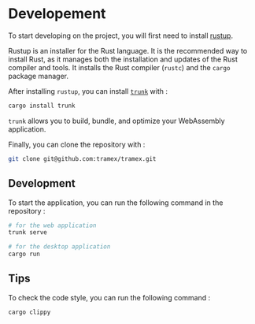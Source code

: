 # Developement

To start developing on the project, you will first need to install [rustup](https://rustup.rs/).

Rustup is an installer for the Rust language. It is the recommended way to install Rust, as it manages both the installation and updates of the Rust compiler and tools. It installs the Rust compiler (`rustc`) and the `cargo` package manager.

After installing `rustup`, you can install [`trunk`](https://trunkrs.dev/) with :

```bash
cargo install trunk
```

`trunk` allows you to build, bundle, and optimize your WebAssembly application.

Finally, you can clone the repository with :

```bash
git clone git@github.com:tramex/tramex.git
```

## Development

To start the application, you can run the following command in the repository :

```bash
# for the web application
trunk serve

# for the desktop application
cargo run
```

## Tips

To check the code style, you can run the following command :

```bash
cargo clippy
```
